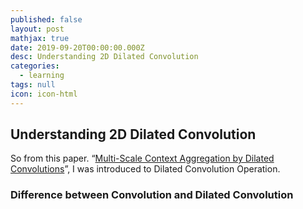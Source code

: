 ```yaml
---
published: false
layout: post
mathjax: true
date: 2019-09-20T00:00:00.000Z
desc: Understanding 2D Dilated Convolution
categories:
  - learning
tags: null
icon: icon-html
---
```

## Understanding 2D Dilated Convolution

So from this paper. “[Multi-Scale Context Aggregation by Dilated Convolutions](https://arxiv.org/abs/1511.07122)”, I was introduced to Dilated Convolution Operation.

### Difference between Convolution and Dilated Convolution